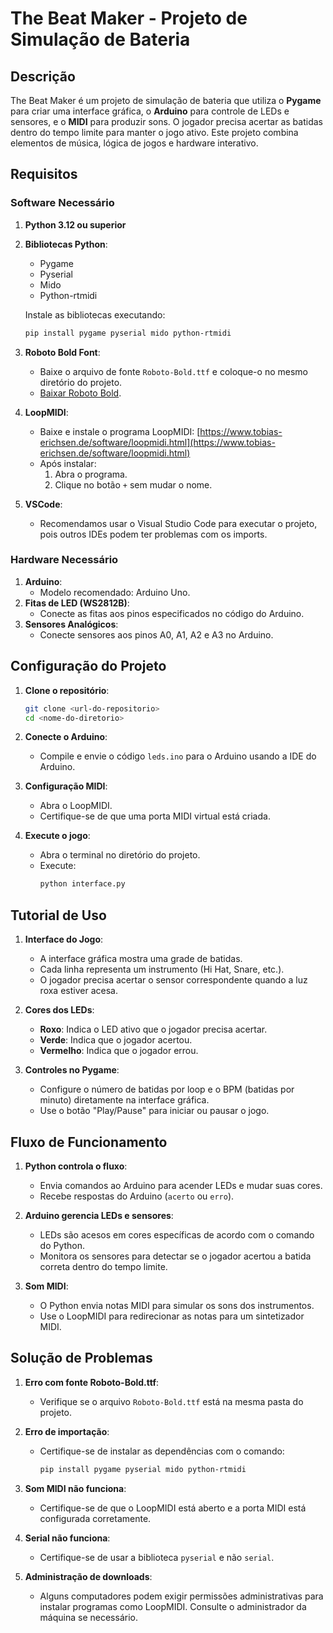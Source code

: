# The Beat Maker - Projeto de Simulação de Bateria

## Descrição
The Beat Maker é um projeto de simulação de bateria que utiliza o **Pygame** para criar uma interface gráfica, o **Arduino** para controle de LEDs e sensores, e o **MIDI** para produzir sons. O jogador precisa acertar as batidas dentro do tempo limite para manter o jogo ativo. Este projeto combina elementos de música, lógica de jogos e hardware interativo.

## Requisitos
### Software Necessário
1. **Python 3.12 ou superior**
2. **Bibliotecas Python**:
   - Pygame
   - Pyserial
   - Mido
   - Python-rtmidi

   Instale as bibliotecas executando:
   ```bash
   pip install pygame pyserial mido python-rtmidi
   ```

3. **Roboto Bold Font**:
   - Baixe o arquivo de fonte `Roboto-Bold.ttf` e coloque-o no mesmo diretório do projeto.
   - [Baixar Roboto Bold](https://fonts.google.com/specimen/Roboto).

4. **LoopMIDI**:
   - Baixe e instale o programa LoopMIDI: [https://www.tobias-erichsen.de/software/loopmidi.html](https://www.tobias-erichsen.de/software/loopmidi.html)
   - Após instalar:
     1. Abra o programa.
     2. Clique no botão `+` sem mudar o nome.

5. **VSCode**:
   - Recomendamos usar o Visual Studio Code para executar o projeto, pois outros IDEs podem ter problemas com os imports.

### Hardware Necessário
1. **Arduino**:
   - Modelo recomendado: Arduino Uno.
2. **Fitas de LED (WS2812B)**:
   - Conecte as fitas aos pinos especificados no código do Arduino.
3. **Sensores Analógicos**:
   - Conecte sensores aos pinos A0, A1, A2 e A3 no Arduino.

## Configuração do Projeto
1. **Clone o repositório**:
   ```bash
   git clone <url-do-repositorio>
   cd <nome-do-diretorio>
   ```

2. **Conecte o Arduino**:
   - Compile e envie o código `leds.ino` para o Arduino usando a IDE do Arduino.

3. **Configuração MIDI**:
   - Abra o LoopMIDI.
   - Certifique-se de que uma porta MIDI virtual está criada.

4. **Execute o jogo**:
   - Abra o terminal no diretório do projeto.
   - Execute:
     ```bash
     python interface.py
     ```

## Tutorial de Uso
1. **Interface do Jogo**:
   - A interface gráfica mostra uma grade de batidas.
   - Cada linha representa um instrumento (Hi Hat, Snare, etc.).
   - O jogador precisa acertar o sensor correspondente quando a luz roxa estiver acesa.

2. **Cores dos LEDs**:
   - **Roxo**: Indica o LED ativo que o jogador precisa acertar.
   - **Verde**: Indica que o jogador acertou.
   - **Vermelho**: Indica que o jogador errou.

3. **Controles no Pygame**:
   - Configure o número de batidas por loop e o BPM (batidas por minuto) diretamente na interface gráfica.
   - Use o botão "Play/Pause" para iniciar ou pausar o jogo.

## Fluxo de Funcionamento
1. **Python controla o fluxo**:
   - Envia comandos ao Arduino para acender LEDs e mudar suas cores.
   - Recebe respostas do Arduino (`acerto` ou `erro`).

2. **Arduino gerencia LEDs e sensores**:
   - LEDs são acesos em cores específicas de acordo com o comando do Python.
   - Monitora os sensores para detectar se o jogador acertou a batida correta dentro do tempo limite.

3. **Som MIDI**:
   - O Python envia notas MIDI para simular os sons dos instrumentos.
   - Use o LoopMIDI para redirecionar as notas para um sintetizador MIDI.

## Solução de Problemas
1. **Erro com fonte Roboto-Bold.ttf**:
   - Verifique se o arquivo `Roboto-Bold.ttf` está na mesma pasta do projeto.

2. **Erro de importação**:
   - Certifique-se de instalar as dependências com o comando:
     ```bash
     pip install pygame pyserial mido python-rtmidi
     ```

3. **Som MIDI não funciona**:
   - Certifique-se de que o LoopMIDI está aberto e a porta MIDI está configurada corretamente.

4. **Serial não funciona**:
   - Certifique-se de usar a biblioteca `pyserial` e não `serial`.

5. **Administração de downloads**:
   - Alguns computadores podem exigir permissões administrativas para instalar programas como LoopMIDI. Consulte o administrador da máquina se necessário.




